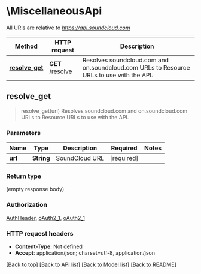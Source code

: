 # \MiscellaneousApi

All URIs are relative to *https://api.soundcloud.com*

Method | HTTP request | Description
------------- | ------------- | -------------
[**resolve_get**](MiscellaneousApi.md#resolve_get) | **GET** /resolve | Resolves soundcloud.com and on.soundcloud.com URLs to Resource URLs to use with the API.



## resolve_get

> resolve_get(url)
Resolves soundcloud.com and on.soundcloud.com URLs to Resource URLs to use with the API.

### Parameters


Name | Type | Description  | Required | Notes
------------- | ------------- | ------------- | ------------- | -------------
**url** | **String** | SoundCloud URL | [required] |

### Return type

 (empty response body)

### Authorization

[AuthHeader](../README.md#AuthHeader), [oAuth2_1](../README.md#oAuth2_1), [oAuth2_1](../README.md#oAuth2_1)

### HTTP request headers

- **Content-Type**: Not defined
- **Accept**: application/json; charset=utf-8, application/json

[[Back to top]](#) [[Back to API list]](../README.md#documentation-for-api-endpoints) [[Back to Model list]](../README.md#documentation-for-models) [[Back to README]](../README.md)

